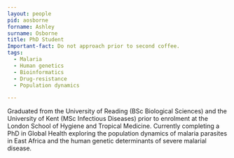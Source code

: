 ```yaml
---
layout: people
pid: aosborne
forname: Ashley
surname: Osborne
title: PhD Student
Important-fact: Do not approach prior to second coffee.
tags:
  - Malaria
  - Human genetics
  - Bioinformatics
  - Drug-resistance
  - Population dynamics

---
```


Graduated from the University of Reading (BSc Biological Sciences) and the University of Kent (MSc Infectious Diseases) prior to enrolment at the London School of Hygiene and Tropical Medicine. Currently completing a PhD in Global Health exploring the population dynamics of malaria parasites in East Africa and the human genetic determinants of severe malarial disease.
